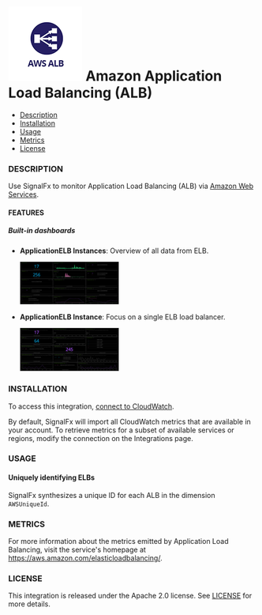 # ![](./img/integration_awsalb.png) Amazon Application Load Balancing (ALB)

- [Description](#description)
- [Installation](#installation)
- [Usage](#usage)
- [Metrics](#metrics)
- [License](#license)

### DESCRIPTION

Use SignalFx to monitor Application Load Balancing (ALB) via [Amazon Web Services](https://github.com/signalfx/integrations/tree/master/aws)[](sfx_link:aws).

#### FEATURES

##### Built-in dashboards

- **ApplicationELB Instances**: Overview of all data from ELB.

  [<img src='./img/dashboard_alb_instances.png' width=200px>](./img/dashboard_alb_instances.png)

- **ApplicationELB Instance**: Focus on a single ELB load balancer.

  [<img src='./img/dashboard_alb_instance.png' width=200px>](./img/dashboard_alb_instance.png)

### INSTALLATION

To access this integration, [connect to CloudWatch](https://github.com/signalfx/integrations/tree/master/aws)[](sfx_link:aws).

By default, SignalFx will import all CloudWatch metrics that are available in your account. To retrieve metrics for a subset of available services or regions, modify the connection on the Integrations page.

### USAGE

#### Uniquely identifying ELBs

SignalFx synthesizes a unique ID for each ALB in the dimension `AWSUniqueId`.

### METRICS

For more information about the metrics emitted by Application Load Balancing, visit the service's homepage at https://aws.amazon.com/elasticloadbalancing/.

### LICENSE

This integration is released under the Apache 2.0 license. See [LICENSE](./LICENSE) for more details.
